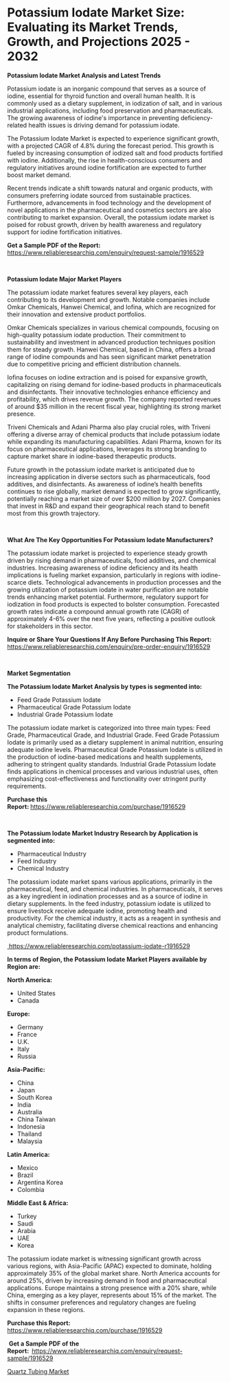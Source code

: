 <p><h1>Potassium Iodate Market Size: Evaluating its Market Trends, Growth, and Projections 2025 - 2032</h1></p><p><strong>Potassium Iodate Market Analysis and Latest Trends</strong></p>
<p><p>Potassium iodate is an inorganic compound that serves as a source of iodine, essential for thyroid function and overall human health. It is commonly used as a dietary supplement, in iodization of salt, and in various industrial applications, including food preservation and pharmaceuticals. The growing awareness of iodine's importance in preventing deficiency-related health issues is driving demand for potassium iodate.</p><p>The Potassium Iodate Market is expected to experience significant growth, with a projected CAGR of 4.8% during the forecast period. This growth is fueled by increasing consumption of iodized salt and food products fortified with iodine. Additionally, the rise in health-conscious consumers and regulatory initiatives around iodine fortification are expected to further boost market demand.</p><p>Recent trends indicate a shift towards natural and organic products, with consumers preferring iodate sourced from sustainable practices. Furthermore, advancements in food technology and the development of novel applications in the pharmaceutical and cosmetics sectors are also contributing to market expansion. Overall, the potassium iodate market is poised for robust growth, driven by health awareness and regulatory support for iodine fortification initiatives.</p></p>
<p><strong>Get a Sample PDF of the Report:&nbsp;</strong> <a href="https://www.reliableresearchiq.com/enquiry/request-sample/1916529?utm_campaign=2293&utm_medium=2&utm_source=Github&utm_content=ia&utm_term=01042025&utm_id=potassium-iodate">https://www.reliableresearchiq.com/enquiry/request-sample/1916529</a></p>
<p>&nbsp;</p>
<p><strong>Potassium Iodate Major Market Players</strong></p>
<p><p>The potassium iodate market features several key players, each contributing to its development and growth. Notable companies include Omkar Chemicals, Hanwei Chemical, and Iofina, which are recognized for their innovation and extensive product portfolios. </p><p>Omkar Chemicals specializes in various chemical compounds, focusing on high-quality potassium iodate production. Their commitment to sustainability and investment in advanced production techniques position them for steady growth. Hanwei Chemical, based in China, offers a broad range of iodine compounds and has seen significant market penetration due to competitive pricing and efficient distribution channels.</p><p>Iofina focuses on iodine extraction and is poised for expansive growth, capitalizing on rising demand for iodine-based products in pharmaceuticals and disinfectants. Their innovative technologies enhance efficiency and profitability, which drives revenue growth. The company reported revenues of around $35 million in the recent fiscal year, highlighting its strong market presence.</p><p>Triveni Chemicals and Adani Pharma also play crucial roles, with Triveni offering a diverse array of chemical products that include potassium iodate while expanding its manufacturing capabilities. Adani Pharma, known for its focus on pharmaceutical applications, leverages its strong branding to capture market share in iodine-based therapeutic products.</p><p>Future growth in the potassium iodate market is anticipated due to increasing application in diverse sectors such as pharmaceuticals, food additives, and disinfectants. As awareness of iodine’s health benefits continues to rise globally, market demand is expected to grow significantly, potentially reaching a market size of over $200 million by 2027. Companies that invest in R&D and expand their geographical reach stand to benefit most from this growth trajectory.</p></p>
<p>&nbsp;</p>
<p><strong>What Are The Key Opportunities For Potassium Iodate Manufacturers?</strong></p>
<p><p>The potassium iodate market is projected to experience steady growth driven by rising demand in pharmaceuticals, food additives, and chemical industries. Increasing awareness of iodine deficiency and its health implications is fueling market expansion, particularly in regions with iodine-scarce diets. Technological advancements in production processes and the growing utilization of potassium iodate in water purification are notable trends enhancing market potential. Furthermore, regulatory support for iodization in food products is expected to bolster consumption. Forecasted growth rates indicate a compound annual growth rate (CAGR) of approximately 4-6% over the next five years, reflecting a positive outlook for stakeholders in this sector.</p></p>
<p><strong>Inquire or Share Your Questions If Any Before Purchasing This Report:</strong> <a href="https://www.reliableresearchiq.com/enquiry/pre-order-enquiry/1916529?utm_campaign=2293&utm_medium=2&utm_source=Github&utm_content=ia&utm_term=01042025&utm_id=potassium-iodate">https://www.reliableresearchiq.com/enquiry/pre-order-enquiry/1916529</a></p>
<p>&nbsp;</p>
<p><strong>Market Segmentation</strong></p>
<p><strong>The Potassium Iodate Market Analysis by types is segmented into:</strong></p>
<p><ul><li>Feed Grade Potassium Iodate</li><li>Pharmaceutical Grade Potassium Iodate</li><li>Industrial Grade Potassium Iodate</li></ul></p>
<p><p>The potassium iodate market is categorized into three main types: Feed Grade, Pharmaceutical Grade, and Industrial Grade. Feed Grade Potassium Iodate is primarily used as a dietary supplement in animal nutrition, ensuring adequate iodine levels. Pharmaceutical Grade Potassium Iodate is utilized in the production of iodine-based medications and health supplements, adhering to stringent quality standards. Industrial Grade Potassium Iodate finds applications in chemical processes and various industrial uses, often emphasizing cost-effectiveness and functionality over stringent purity requirements.</p></p>
<p><strong>Purchase this Report:&nbsp;</strong><a href="https://www.reliableresearchiq.com/purchase/1916529?utm_campaign=2293&utm_medium=2&utm_source=Github&utm_content=ia&utm_term=01042025&utm_id=potassium-iodate">https://www.reliableresearchiq.com/purchase/1916529</a></p>
<p>&nbsp;</p>
<p><strong>The Potassium Iodate Market Industry Research by Application is segmented into:</strong></p>
<p><ul><li>Pharmaceutical Industry</li><li>Feed Industry</li><li>Chemical Industry</li></ul></p>
<p><p>The potassium iodate market spans various applications, primarily in the pharmaceutical, feed, and chemical industries. In pharmaceuticals, it serves as a key ingredient in iodination processes and as a source of iodine in dietary supplements. In the feed industry, potassium iodate is utilized to ensure livestock receive adequate iodine, promoting health and productivity. For the chemical industry, it acts as a reagent in synthesis and analytical chemistry, facilitating diverse chemical reactions and enhancing product formulations.</p></p>
<p><a href="https://www.reliableresearchiq.com/potassium-iodate-r1916529?utm_campaign=2293&utm_medium=2&utm_source=Github&utm_content=ia&utm_term=01042025&utm_id=potassium-iodate">&nbsp;https://www.reliableresearchiq.com/potassium-iodate-r1916529</a></p>
<p><strong>In terms of Region, the Potassium Iodate Market Players available by Region are:</strong></p>
<p>
    <p> <strong> North America: </strong>
        <ul>
            <li>United States</li>
            <li>Canada</li>
        </ul>
        </p> 
    <p> <strong> Europe: </strong>
        <ul>
            <li>Germany</li>
            <li>France</li>
            <li>U.K.</li>
            <li>Italy</li>
            <li>Russia</li>
        </ul>
        </p> 
    <p> <strong> Asia-Pacific: </strong>
        <ul>
            <li>China</li>
            <li>Japan</li>
            <li>South Korea</li>
            <li>India</li>
            <li>Australia</li>
            <li>China Taiwan</li>
            <li>Indonesia</li>
            <li>Thailand</li>
            <li>Malaysia</li>
        </ul>
        </p> 
    <p> <strong> Latin America: </strong>
        <ul>
            <li>Mexico</li>
            <li>Brazil</li>
            <li>Argentina Korea</li>
            <li>Colombia</li>
        </ul>
        </p> 
    <p> <strong> Middle East & Africa: </strong>
        <ul>
            <li>Turkey</li>
            <li>Saudi</li>
            <li>Arabia</li>
            <li>UAE</li>
            <li>Korea</li>
        </ul>
    </p>
    </p>
<p><p>The potassium iodate market is witnessing significant growth across various regions, with Asia-Pacific (APAC) expected to dominate, holding approximately 35% of the global market share. North America accounts for around 25%, driven by increasing demand in food and pharmaceutical applications. Europe maintains a strong presence with a 20% share, while China, emerging as a key player, represents about 15% of the market. The shifts in consumer preferences and regulatory changes are fueling expansion in these regions.</p></p>
<p><strong>Purchase this Report: </strong><a href="https://www.reliableresearchiq.com/purchase/1916529?utm_campaign=2293&utm_medium=2&utm_source=Github&utm_content=ia&utm_term=01042025&utm_id=potassium-iodate">https://www.reliableresearchiq.com/purchase/1916529</a></p>
<p>&nbsp;<strong>Get a Sample PDF of the Report:&nbsp;&nbsp;</strong><a href="https://www.reliableresearchiq.com/enquiry/request-sample/1916529?utm_campaign=2293&utm_medium=2&utm_source=Github&utm_content=ia&utm_term=01042025&utm_id=potassium-iodate">https://www.reliableresearchiq.com/enquiry/request-sample/1916529</a></p>
<p><strong></strong></p>
<p><p><a href="https://github.com/bensemilia864/Market-Research-Report-List-1/blob/main/quartz-tubing-market.md?utm_campaign=2293&utm_medium=2&utm_source=Github&utm_content=ia&utm_term=01042025&utm_id=potassium-iodate">Quartz Tubing Market</a></p></p>